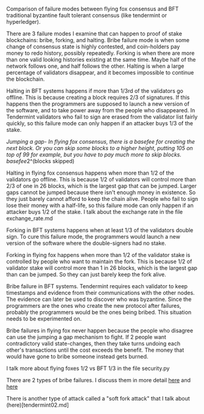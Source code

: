 Comparison of failure modes between flying fox consensus and BFT traditional byzantine fault tolerant consensus (like tendermint or hyperledger).


There are 3 failure modes I examine that can happen to proof of stake blockchains: bribe, forking, and halting. 
Bribe failure mode is when some change of consensus state is highly contested, and coin-holders pay money to redo history, possibly repeatedly. 
Forking is when there are more than one valid looking histories existing at the same time. Maybe half of the network follows one, and half follows the other. 
Halting is when a large percentage of validators disappear, and it becomes impossible to continue the blockchain.

Halting in BFT systems happens if more than 1/3rd of the validators go offline. This is because creating a block requires 2/3 of signatures. If this happens then the programmers are supposed to launch a new version of the software, and to take power away from the people who disappeared. In Tendermint validators who fail to sign are erased from the validator list fairly quickly, so this failure mode can only happen if an attacker buys 1/3 of the stake.

*Jumping a gap- In flying fox consensus, there is a basefee for creating the next block. Or you can skip some blocks to a higher height, putting 105 on top of 99 for example, but you have to pay much more to skip blocks. basefee*2^(blocks skipped)

Halting in flying fox consensus happens when more than 1/2 of the validators go offline. This is because 1/2 of validators will control more than 2/3 of one in 26 blocks, which is the largest gap that can be jumped. Larger gaps cannot be jumped because there isn't enough money in existence. So they just barely cannot afford to keep the chain alive. People who fail to sign lose their money with a half-life, so this failure mode can only happen if an attacker buys 1/2 of the stake. I talk about the exchange rate in the file exchange_rate.md

Forking in BFT systems happens when at least 1/3 of the validators double sign. To cure this failure mode, the programmers would launch a new version of the software where the double-signers had no stake.

Forking in flying fox happens when more than 1/2 of the validator stake is controlled by people who want to maintain the fork. This is because 1/2 of validator stake will control more than 1 in 26 blocks, which is the largest gap than can be jumped. So they can just barely keep the fork alive.

Bribe failure in BFT systems. Tendermint requires each validator to keep timestamps and evidence from their communications with the other nodes. The evidence can later be used to discover who was byzantine. Since the programmers are the ones who create the new protocol after failures, probably the programmers would be the ones being bribed. This situation needs to be experimented on.

Bribe failures in flying fox never happen because the people who disagree can use the jumping a gap mechanism to fight. If 2 people want contradictory valid state-changes, then they take turns undoing each other's transactions until the cost exceeds the benefit. The money that would have gone to bribe someone instead gets burned.

I talk more about flying foxes 1/2 vs BFT 1/3 in the file security.py

There are 2 types of bribe failures. I discuss them in more detail [here](tendermint01.md) and [here](tendermint04.md)

There is another type of attack called a "soft fork attack" that I talk about (here)[tendermint02.md]